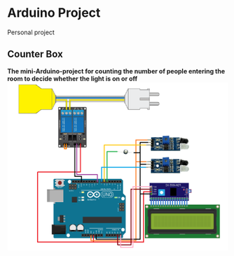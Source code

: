 # Arduino Project
 Personal project

## Counter Box
**The mini-Arduino-project for counting the number of people entering the room to decide whether the light is on or off** \
![Schematic of system](/Counter-Box/Schematic.png)
